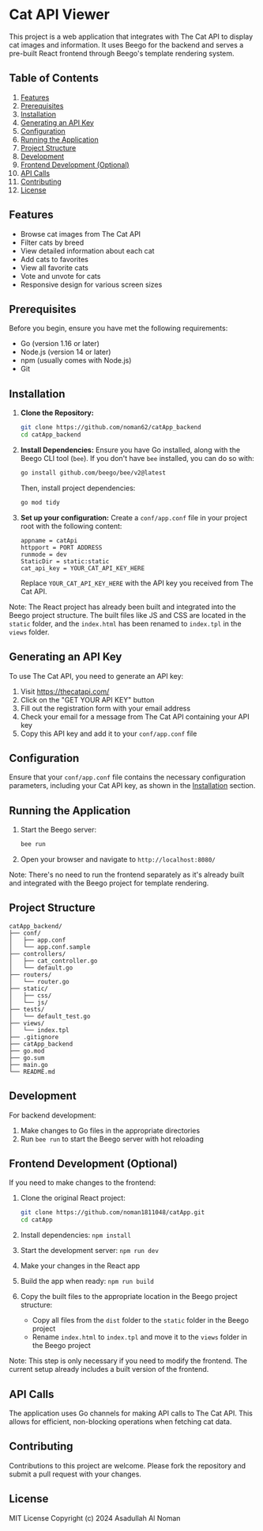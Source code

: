 # Cat API Viewer

This project is a web application that integrates with The Cat API to display cat images and information. It uses Beego for the backend and serves a pre-built React frontend through Beego's template rendering system.

## Table of Contents

1. [Features](#features)
2. [Prerequisites](#prerequisites)
3. [Installation](#installation)
4. [Generating an API Key](#generating-an-api-key)
5. [Configuration](#configuration)
6. [Running the Application](#running-the-application)
7. [Project Structure](#project-structure)
8. [Development](#development)
9. [Frontend Development (Optional)](#frontend-development-optional)
10. [API Calls](#api-calls)
11. [Contributing](#contributing)
12. [License](#license)

## Features

- Browse cat images from The Cat API
- Filter cats by breed
- View detailed information about each cat
- Add cats to favorites
- View all favorite cats
- Vote and unvote for cats
- Responsive design for various screen sizes

## Prerequisites

Before you begin, ensure you have met the following requirements:

- Go (version 1.16 or later)
- Node.js (version 14 or later)
- npm (usually comes with Node.js)
- Git

## Installation

1. **Clone the Repository:**

   ```bash
   git clone https://github.com/noman62/catApp_backend
   cd catApp_backend
   ```

2. **Install Dependencies:**
   Ensure you have Go installed, along with the Beego CLI tool (`bee`). If you don't have `bee` installed, you can do so with:

   ```bash
   go install github.com/beego/bee/v2@latest
   ```

   Then, install project dependencies:

   ```bash
   go mod tidy
   ```

3. **Set up your configuration:**
   Create a `conf/app.conf` file in your project root with the following content:

   ```
   appname = catApi
   httpport = PORT ADDRESS
   runmode = dev
   StaticDir = static:static
   cat_api_key = YOUR_CAT_API_KEY_HERE
   ```

   Replace `YOUR_CAT_API_KEY_HERE` with the API key you received from The Cat API.

Note: The React project has already been built and integrated into the Beego project structure. The built files like JS and CSS are located in the `static` folder, and the `index.html` has been renamed to `index.tpl` in the `views` folder.

## Generating an API Key

To use The Cat API, you need to generate an API key:

1. Visit <https://thecatapi.com/>
2. Click on the "GET YOUR API KEY" button
3. Fill out the registration form with your email address
4. Check your email for a message from The Cat API containing your API key
5. Copy this API key and add it to your `conf/app.conf` file

## Configuration

Ensure that your `conf/app.conf` file contains the necessary configuration parameters, including your Cat API key, as shown in the [Installation](#installation) section.

## Running the Application

1. Start the Beego server:

   ```bash
   bee run
   ```

2. Open your browser and navigate to `http://localhost:8080/`

Note: There's no need to run the frontend separately as it's already built and integrated with the Beego project for template rendering.

## Project Structure

```
catApp_backend/
├── conf/
│   ├── app.conf
│   └── app.conf.sample
├── controllers/
│   ├── cat_controller.go
│   └── default.go
├── routers/
│   └── router.go
├── static/
│   ├── css/
│   └── js/
├── tests/
│   └── default_test.go
├── views/
│   └── index.tpl
├── .gitignore
├── catApp_backend
├── go.mod
├── go.sum
├── main.go
└── README.md
```

## Development

For backend development:

1. Make changes to Go files in the appropriate directories
2. Run `bee run` to start the Beego server with hot reloading

## Frontend Development (Optional)

If you need to make changes to the frontend:

1. Clone the original React project:

   ```bash
   git clone https://github.com/noman1811048/catApp.git
   cd catApp
   ```

2. Install dependencies: `npm install`
3. Start the development server: `npm run dev`
4. Make your changes in the React app
5. Build the app when ready: `npm run build`
6. Copy the built files to the appropriate location in the Beego project structure:
   - Copy all files from the `dist` folder to the `static` folder in the Beego project
   - Rename `index.html` to `index.tpl` and move it to the `views` folder in the Beego project

Note: This step is only necessary if you need to modify the frontend. The current setup already includes a built version of the frontend.

## API Calls

The application uses Go channels for making API calls to The Cat API. This allows for efficient, non-blocking operations when fetching cat data.

## Contributing

Contributions to this project are welcome. Please fork the repository and submit a pull request with your changes.

## License

MIT License
Copyright (c) 2024 Asadullah Al Noman
